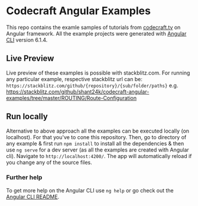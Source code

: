 
# Codecraft Angular Examples

This repo contains the examle samples of tutorials from [codecraft.tv](https://codecraft.tv/courses/angular/) on Angular framework. All the example projects were generated with [Angular CLI](https://github.com/angular/angular-cli) version 6.1.4.

## Live Preview
Live preview of these examples is possible with stackblitz.com. For running any particular example, respective stackblitz url can be:
  `https://stackblitz.com/github/{repository}/{sub/folder/paths}`
  e.g.
  https://stackblitz.com/github/shant24k/codecraft-angular-examples/tree/master/ROUTING/Route-Configuration
  
## Run locally

Alternative to above approach all the examples can be executed locally (on localhost). For that you've to cone this repository. Then, go to directory of any example & first run `npm install` to install all the dependencies & then use `ng serve` for a dev server (as all the examples are created with Angular cli). Navigate to `http://localhost:4200/`. The app will automatically reload if you change any of the source files.

### Further help

To get more help on the Angular CLI use `ng help` or go check out the [Angular CLI README](https://github.com/angular/angular-cli/blob/master/README.md).